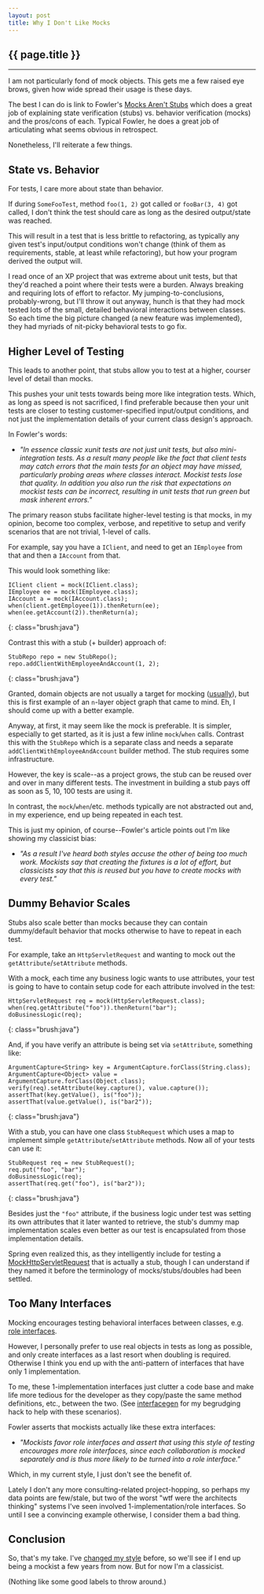 ```yaml
---
layout: post
title: Why I Don't Like Mocks
---
```


<h2>{{ page.title }}</h2>

---

I am not particularly fond of mock objects. This gets me a few raised eye brows, given how wide spread their usage is these days.

The best I can do is link to Fowler's [Mocks Aren't Stubs](http://martinfowler.com/articles/mocksArentStubs.html) which does a great job of explaining state verification (stubs) vs. behavior verification (mocks) and the pros/cons of each. Typical Fowler, he does a great job of articulating what seems obvious in retrospect.

Nonetheless, I'll reiterate a few things.

State vs. Behavior
------------------

For tests, I care more about state than behavior.

If during `SomeFooTest`, method `foo(1, 2)` got called or `fooBar(3, 4)` got called, I don't think the test should care as long as the desired output/state was reached.

This will result in a test that is less brittle to refactoring, as typically any given test's input/output conditions won't change (think of them as requirements, stable, at least while refactoring), but how your program derived the output will.

I read once of an XP project that was extreme about unit tests, but that they'd reached a point where their tests were a burden. Always breaking and requiring lots of effort to refactor. My jumping-to-conclusions, probably-wrong, but I'll throw it out anyway, hunch is that they had mock tested lots of the small, detailed behavioral interactions between classes. So each time the big picture changed (a new feature was implemented), they had myriads of nit-picky behavioral tests to go fix.

Higher Level of Testing
-----------------------

This leads to another point, that stubs allow you to test at a higher, courser level of detail than mocks.

This pushes your unit tests towards being more like integration tests. Which, as long as speed is not sacrificed, I find preferable because then your unit tests are closer to testing customer-specified input/output conditions, and not just the implementation details of your current class design's approach.

In Fowler's words:

* *"In essence classic xunit tests are not just unit tests, but also mini-integration tests. As a result many people like the fact that client tests may catch errors that the main tests for an object may have missed, particularly probing areas where classes interact. Mockist tests lose that quality. In addition you also run the risk that expectations on mockist tests can be incorrect, resulting in unit tests that run green but mask inherent errors."*

The primary reason stubs facilitate higher-level testing is that mocks, in my opinion, become too complex, verbose, and repetitive to setup and verify scenarios that are not trivial, 1-level of calls.

For example, say you have a `IClient`, and need to get an `IEmployee` from that and then a `IAccount` from that.

This would look something like:

    IClient client = mock(IClient.class);
    IEmployee ee = mock(IEmployee.class);
    IAccount a = mock(IAccount.class);
    when(client.getEmployee(1)).thenReturn(ee);
    when(ee.getAccount(2)).thenReturn(a);
{: class="brush:java"}

Contrast this with a stub (+ builder) approach of:

    StubRepo repo = new StubRepo();
    repo.addClientWithEmployeeAndAccount(1, 2);
{: class="brush:java"}

Granted, domain objects are not usually a target for mocking ([usually](http://www.qi4j.org/)), but this is first example of an `n`-layer object graph that came to mind. Eh, I should come up with a better example.

Anyway, at first, it may seem like the mock is preferable. It is simpler, especially to get started, as it is just a few inline `mock`/`when` calls. Contrast this with the `StubRepo` which is a separate class and needs a separate `addClientWithEmployeeAndAccount` builder method. The stub requires some infrastructure.

However, the key is scale--as a project grows, the stub can be reused over and over in many different tests. The investment in building a stub pays off as soon as 5, 10, 100 tests are using it.

In contrast, the `mock`/`when`/etc. methods typically are not abstracted out and, in my experience, end up being repeated in each test.

This is just my opinion, of course--Fowler's article points out I'm like showing my classicist bias:

* *"As a result I've heard both styles accuse the other of being too much work. Mockists say that creating the fixtures is a lot of effort, but classicists say that this is reused but you have to create mocks with every test."*

Dummy Behavior Scales
---------------------

Stubs also scale better than mocks because they can contain dummy/default behavior that mocks otherwise to have to repeat in each test.

For example, take an `HttpServletRequest` and wanting to mock out the `getAttribute`/`setAttribute` methods.

With a mock, each time any business logic wants to use attributes, your test is going to have to contain setup code for each attribute involved in the test:

    HttpServletRequest req = mock(HttpServletRequest.class);
    when(req.getAttribute("foo")).thenReturn("bar");
    doBusinessLogic(req);
{: class="brush:java"}

And, if you have verify an attribute is being set via `setAttribute`, something like:

    ArgumentCapture<String> key = ArgumentCapture.forClass(String.class);
    ArgumentCapture<Object> value = ArgumentCapture.forClass(Object.class);
    verify(req).setAttribute(key.capture(), value.capture());
    assertThat(key.getValue(), is("foo"));
    assertThat(value.getValue(), is("bar2"));
{: class="brush:java"}

With a stub, you can have one class `StubRequest` which uses a map to implement simple `getAttribute`/`setAttribute` methods. Now all of your tests can use it:

    StubRequest req = new StubRequest();
    req.put("foo", "bar");
    doBusinessLogic(req);
    assertThat(req.get("foo"), is("bar2"));
{: class="brush:java"}

Besides just the `"foo"` attribute, if the business logic under test was setting its own attributes that it later wanted to retrieve, the stub's dummy map implementation scales even better as our test is encapsulated from those implementation details.

Spring even realized this, as they intelligently include for testing a [MockHttpServletRequest](http://static.springsource.org/spring/docs/2.0.x/api/org/springframework/mock/web/MockHttpServletRequest.html) that is actually a stub, though I can understand if they named it before the terminology of mocks/stubs/doubles had been settled.

Too Many Interfaces
-------------------

Mocking encourages testing behavioral interfaces between classes, e.g. [role interfaces](http://martinfowler.com/bliki/RoleInterface.html).

However, I personally prefer to use real objects in tests as long as possible, and only create interfaces as a last resort when doubling is required. Otherwise I think you end up with the anti-pattern of interfaces that have only 1 implementation.

To me, these 1-implementation interfaces just clutter a code base and make life more tedious for the developer as they copy/paste the same method definitions, etc., between the two. (See [interfacegen](http://github.com/stephenh/interfacegen) for my begrudging hack to help with these scenarios).

Fowler asserts that mockists actually like these extra interfaces:

* *"Mockists favor role interfaces and assert that using this style of testing encourages more role interfaces, since each collaboration is mocked separately and is thus more likely to be turned into a role interface."*

Which, in my current style, I just don't see the benefit of.

Lately I don't any more consulting-related project-hopping, so perhaps my data points are few/stale, but two of the worst "wtf were the architects thinking" systems I've seen involved 1-implementation/role interfaces. So until I see a convincing example otherwise, I consider them a bad thing.

Conclusion
----------

So, that's my take. I've [changed my style](http://www.draconianoverlord.com/2010/01/15/changing-my-style.html) before, so we'll see if I end up being a mockist a few years from now. But for now I'm a classicist.

(Nothing like some good labels to throw around.)

